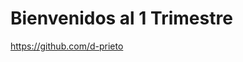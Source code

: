 # Bienvenidos al 1 Trimestre
[](https://avatars.githubusercontent.com/u/60569015?v=4)
https://github.com/d-prieto
